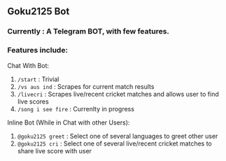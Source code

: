 ## Goku2125 Bot

### Currently : A Telegram BOT, with few features.

### Features include:

Chat With Bot:

1. `/start` : Trivial
2. `/vs aus ind` : Scrapes for current match results
3. `/livecri` : Scrapes live/recent cricket matches and allows user to find live scores
4. `/song i see fire` : Currenlty in progress

Inline Bot (While in Chat with other Users):

1. `@goku2125 greet` : Select one of several languages to greet other user
2. `@goku2125 cri` : Select one of several live/recent cricket matches to share live score with user